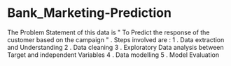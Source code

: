 # Bank_Marketing-Prediction
The Problem Statement of this data is  "  To Predict the response  of the customer based on the campaign  " .
Steps involved are :
1 . Data extraction and Understanding
2 . Data cleaning
3 . Exploratory Data analysis between Target and independent Variables
4 . Data modelling
5 . Model Evaluation
